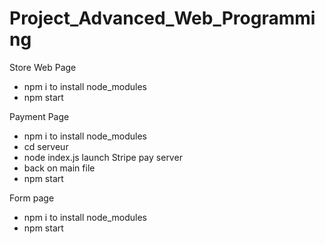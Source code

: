# Project_Advanced_Web_Programming

Store Web Page
- npm i         to install node_modules
- npm start

Payment Page
- npm i         to install node_modules
- cd serveur
- node index.js    launch Stripe pay server
- back on main file
- npm start

Form page
- npm i         to install node_modules
- npm start
